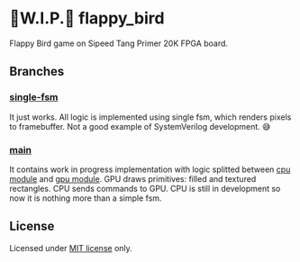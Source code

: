 # 🚧W.I.P.🚧 flappy_bird

Flappy Bird game on Sipeed Tang Primer 20K FPGA board.

## Branches

### [single-fsm](https://github.com/trickybestia/flappy_bird/tree/single-fsm)
It just works. All logic is implemented using single fsm, which renders pixels to framebuffer. Not a good example of SystemVerilog development. 😅

### [main](https://github.com/trickybestia/flappy_bird/tree/main)
It contains work in progress implementation with logic splitted between [cpu module](https://github.com/trickybestia/flappy_bird/blob/main/src/cpu.sv) and [gpu module](https://github.com/trickybestia/flappy_bird/blob/main/src/gpu.sv). GPU draws primitives: filled and textured rectangles. CPU sends commands to GPU. CPU is still in development so now it is nothing more than a simple fsm.

## License

Licensed under [MIT license](LICENSE) only.
